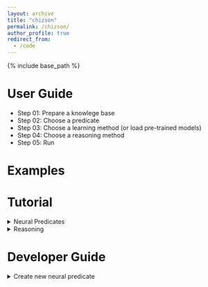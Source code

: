 ```yaml
---
layout: archive
title: "chizson"
permalink: /chizson/
author_profile: true
redirect_from:
  - /code
---
```


{% include base_path %}

User Guide
======

* Step 01: Prepare a knowlege base
* Step 02: Choose a predicate
* Step 03: Choose a learning method (or load pre-trained models)
* Step 04: Choose a reasoning method
* Step 05: Run

Examples
======

Tutorial
======

<details><summary> Neural Predicates </summary><blockquote>

<details><summary>Symbolic Neural Predicate</summary><blockquote>

  <ul>
    <li> Auto-Encoder NP </li>  
    <li> RBM Predicate </li>
  </ul>
</blockquote></details>

<details><summary>Predictive Neural Predicate</summary><blockquote>

</blockquote></details>

<details><summary>Generative Neural Predicate</summary><blockquote>

</blockquote></details>

<details><summary>General Neural Predicate</summary><blockquote>
    
    <ul>
     <li> Compositional Neural Predicate </li>
     <li> DBN Predicate</li>
    </ul>
</blockquote></details>	
</blockquote></details>

<details><summary>Reasoning</summary><blockquote>

<details><summary>Chaining</summary><blockquote>

<ul>
 <li>Voted Backward-Forward Chaining </li>
</ul>
</blockquote></details>

<details><summary>Best Satisfiability</summary><blockquote>

<ul>
 <li>Gibbs Sampling Reasoner</li>
 <li>Free-Energy Minimiser</li>
</ul>
</blockquote></details>
</blockquote></details>

Developer Guide
======



<details>
 <summary>Create new neural predicate</summary>

  <details>
   <summary>Create new neural predicate</summary>
    
 </details>	   
</details>	

